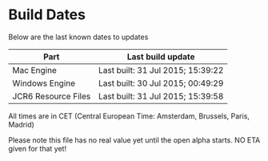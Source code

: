 # Build Dates

Below are the last known dates to updates

Part | Last build update
-----|-----
Mac Engine | Last built: 31 Jul 2015; 15:39:22
Windows Engine | Last built: 30 Jul 2015; 00:49:29
JCR6 Resource Files | Last built: 31 Jul 2015; 15:39:58
All times are in CET (Central European Time: Amsterdam, Brussels, Paris, Madrid)


Please note this file has no real value yet until the open alpha starts. NO ETA given for that yet!
